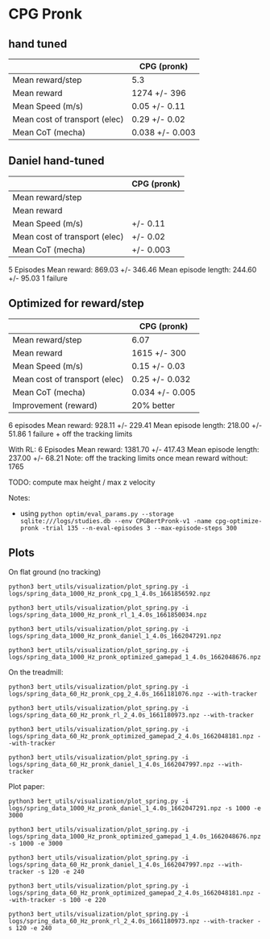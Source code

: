 # CPG Pronk

## hand tuned

|                               | CPG (pronk)      |
|-------------------------------|------------------|
| Mean reward/step              |  5.3             |
| Mean reward                   |  1274 +/- 396    |
| Mean Speed (m/s)              |  0.05 +/- 0.11   |
| Mean cost of transport (elec) |  0.29 +/- 0.02   |
| Mean CoT (mecha)              |  0.038 +/- 0.003 |


## Daniel hand-tuned

|                               | CPG (pronk)      |
|-------------------------------|------------------|
| Mean reward/step              |               |
| Mean reward                   |     |
| Mean Speed (m/s)              |   +/- 0.11   |
| Mean cost of transport (elec) |   +/- 0.02   |
| Mean CoT (mecha)              |  +/- 0.003 |

5 Episodes
Mean reward: 869.03 +/- 346.46
Mean episode length: 244.60 +/- 95.03
1 failure


## Optimized for reward/step

|                               | CPG (pronk)      |
|-------------------------------|------------------|
| Mean reward/step              |  6.07            |
| Mean reward                   |  1615 +/- 300    |
| Mean Speed (m/s)              |  0.15 +/- 0.03   |
| Mean cost of transport (elec) |  0.25 +/- 0.032  |
| Mean CoT (mecha)              |  0.034 +/- 0.005 |
| Improvement (reward)          | 20% better       |

6 episodes
Mean reward: 928.11 +/- 229.41
Mean episode length: 218.00 +/- 51.86
1 failure + off the tracking limits

With RL:
6 Episodes
Mean reward: 1381.70 +/- 417.43
Mean episode length: 237.00 +/- 68.21
Note: off the tracking limits once
mean reward without: 1765


TODO: compute max height / max z velocity

Notes:

- using `python optim/eval_params.py --storage sqlite:///logs/studies.db --env CPGBertPronk-v1 -name cpg-optimize-pronk -trial 135 --n-eval-episodes 3 --max-episode-steps 300`


## Plots

On flat ground (no tracking)
```
python3 bert_utils/visualization/plot_spring.py -i logs/spring_data_1000_Hz_pronk_cpg_1_4.0s_1661856592.npz

python3 bert_utils/visualization/plot_spring.py -i logs/spring_data_1000_Hz_pronk_rl_1_4.0s_1661850034.npz

python3 bert_utils/visualization/plot_spring.py -i logs/spring_data_1000_Hz_pronk_daniel_1_4.0s_1662047291.npz

python3 bert_utils/visualization/plot_spring.py -i logs/spring_data_1000_Hz_pronk_optimized_gamepad_1_4.0s_1662048676.npz

```

On the treadmill:
```
python3 bert_utils/visualization/plot_spring.py -i logs/spring_data_60_Hz_pronk_cpg_2_4.0s_1661181076.npz --with-tracker

python3 bert_utils/visualization/plot_spring.py -i logs/spring_data_60_Hz_pronk_rl_2_4.0s_1661180973.npz --with-tracker

python3 bert_utils/visualization/plot_spring.py -i logs/spring_data_60_Hz_pronk_optimized_gamepad_2_4.0s_1662048181.npz --with-tracker

python3 bert_utils/visualization/plot_spring.py -i logs/spring_data_60_Hz_pronk_daniel_1_4.0s_1662047997.npz --with-tracker
```

Plot paper:
```
python3 bert_utils/visualization/plot_spring.py -i logs/spring_data_1000_Hz_pronk_daniel_1_4.0s_1662047291.npz -s 1000 -e 3000

python3 bert_utils/visualization/plot_spring.py -i logs/spring_data_1000_Hz_pronk_optimized_gamepad_1_4.0s_1662048676.npz -s 1000 -e 3000

python3 bert_utils/visualization/plot_spring.py -i logs/spring_data_60_Hz_pronk_daniel_1_4.0s_1662047997.npz --with-tracker -s 120 -e 240

python3 bert_utils/visualization/plot_spring.py -i logs/spring_data_60_Hz_pronk_optimized_gamepad_2_4.0s_1662048181.npz --with-tracker -s 100 -e 220

python3 bert_utils/visualization/plot_spring.py -i logs/spring_data_60_Hz_pronk_rl_2_4.0s_1661180973.npz --with-tracker -s 120 -e 240
```

